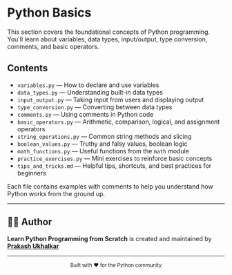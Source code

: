 # Python Basics

This section covers the foundational concepts of Python programming. You'll learn about variables, data types, input/output, type conversion, comments, and basic operators.

## Contents

- `variables.py` — How to declare and use variables  
- `data_types.py` — Understanding built-in data types  
- `input_output.py` — Taking input from users and displaying output  
- `type_conversion.py` — Converting between data types  
- `comments.py` — Using comments in Python code  
- `basic_operators.py` — Arithmetic, comparison, logical, and assignment operators  
- `string_operations.py` — Common string methods and slicing  
- `boolean_values.py` — Truthy and falsy values, boolean logic  
- `math_functions.py` — Useful functions from the `math` module  
- `practice_exercises.py` — Mini exercises to reinforce basic concepts  
- `tips_and_tricks.md` — Helpful tips, shortcuts, and best practices for beginners

Each file contains examples with comments to help you understand how Python works from the ground up.


---

## 👨‍💻 Author

**Learn Python Programming from Scratch** is created and maintained by [**Prakash Ukhalkar**](https://github.com/prakash-ukhalkar)

---

<div align="center">
  <sub>Built with ❤️ for the Python community</sub>
</div>